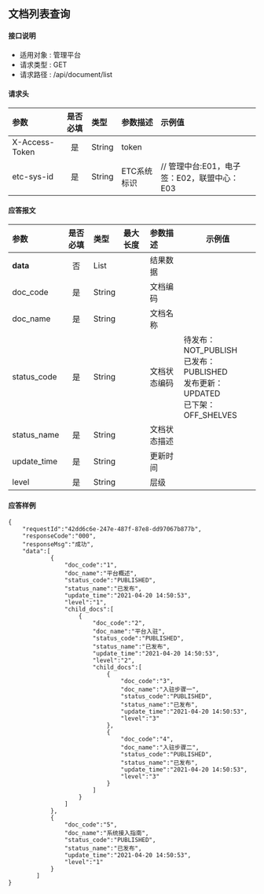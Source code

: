 ## 文档列表查询

#### 接口说明
* 适用对象 : 管理平台
* 请求类型 : GET
* 请求路径 : /api/document/list


#### 请求头
| 参数           | 是否必填 | 类型   | 参数描述    | 示例值                    |
| :------------- | :------: | :----- | :---------- | :------------------------ |
| X-Access-Token |    是    | String | token       |                           |
| etc-sys-id     |    是    | String | ETC系统标识 | // 管理中台:E01，电子签：E02，联盟中心：E03|

#### 应答报文
| 参数      | 是否必填 | 类型    | 最大长度 | 参数描述 | 示例值 |
| :-------- | :------: | :------ | :------- | :------- | ------ |
| <b>data</b>  |    否     | List |          | 结果数据 |        |
| doc_code  |    是     | String |          | 文档编码 |        |
| doc_name  |    是     | String |          | 文档名称 |        |
| status_code  |    是     | String |          | 文档状态编码 |    待发布：NOT_PUBLISH <br/>已发布：PUBLISHED <br/>发布更新：UPDATED <br/>已下架：OFF_SHELVES    |
| status_name  |    是     | String |          | 文档状态描述 |        |
| update_time  |    是     | String |          | 更新时间 |        |
| level  |    是     | String |          | 层级 |        |

#### 应答样例
``` 
{
    "requestId":"42dd6c6e-247e-487f-87e8-dd97067b877b",
    "responseCode":"000",
    "responseMsg":"成功",
    "data":[
            {
                "doc_code":"1",
                "doc_name":"平台概述",
                "status_code":"PUBLISHED",
                "status_name":"已发布",
                "update_time":"2021-04-20 14:50:53",
                "level":"1",
                "child_docs":[
                    {
                        "doc_code":"2",
                        "doc_name":"平台入驻",
                        "status_code":"PUBLISHED",
                        "status_name":"已发布",
                        "update_time":"2021-04-20 14:50:53",
                        "level":"2",
                        "child_docs":[
                            {
                                "doc_code":"3",
                                "doc_name":"入驻步骤一",
                                "status_code":"PUBLISHED",
                                "status_name":"已发布",
                                "update_time":"2021-04-20 14:50:53",
                                "level":"3"
                            },
                            {
                                "doc_code":"4",
                                "doc_name":"入驻步骤二",
                                "status_code":"PUBLISHED",
                                "status_name":"已发布",
                                "update_time":"2021-04-20 14:50:53",
                                "level":"3"
                            }
                        ]
                    }
                ]
            },
            {
                "doc_code":"5",
                "doc_name":"系统接入指南",
                "status_code":"PUBLISHED",
                "status_name":"已发布",
                "update_time":"2021-04-20 14:50:53",
                "level":"1"
            }
        ]
}
```

